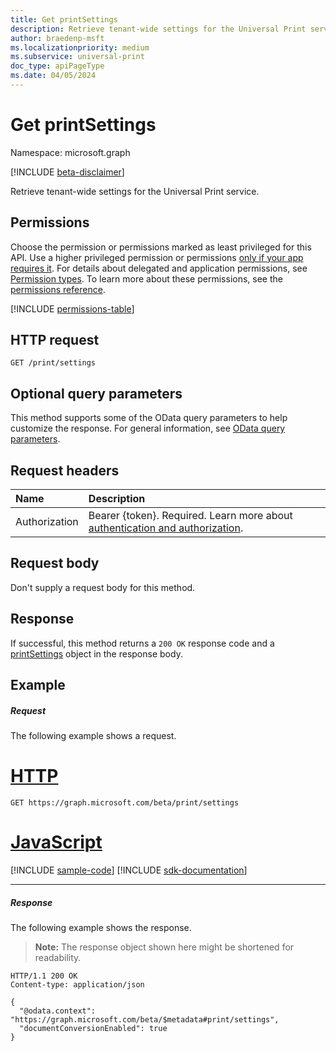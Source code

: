 ```yaml
---
title: Get printSettings
description: Retrieve tenant-wide settings for the Universal Print service.
author: braedenp-msft
ms.localizationpriority: medium
ms.subservice: universal-print
doc_type: apiPageType
ms.date: 04/05/2024
---
```


# Get printSettings

Namespace: microsoft.graph

[!INCLUDE [beta-disclaimer](../../includes/beta-disclaimer.md)]

Retrieve tenant-wide settings for the Universal Print service.

## Permissions
Choose the permission or permissions marked as least privileged for this API. Use a higher privileged permission or permissions [only if your app requires it](/graph/permissions-overview#best-practices-for-using-microsoft-graph-permissions). For details about delegated and application permissions, see [Permission types](/graph/permissions-overview#permission-types). To learn more about these permissions, see the [permissions reference](/graph/permissions-reference).

<!-- { "blockType": "permissions", "name": "print_get_settings" } -->
[!INCLUDE [permissions-table](../includes/permissions/print-get-settings-permissions.md)]

## HTTP request
<!-- { "blockType": "ignored" } -->
```http
GET /print/settings
```

## Optional query parameters
This method supports some of the OData query parameters to help customize the response. For general information, see [OData query parameters](/graph/query-parameters).

## Request headers
| Name      |Description|
|:----------|:----------|
|Authorization|Bearer {token}. Required. Learn more about [authentication and authorization](/graph/auth/auth-concepts).|

## Request body
Don't supply a request body for this method.
## Response
If successful, this method returns a `200 OK` response code and a [printSettings](../resources/printsettings.md) object in the response body.
## Example
##### Request
The following example shows a request.

# [HTTP](#tab/http)
<!-- {
  "blockType": "request",
  "name": "get_printsettings"
}-->
```msgraph-interactive
GET https://graph.microsoft.com/beta/print/settings
```

# [JavaScript](#tab/javascript)
[!INCLUDE [sample-code](../includes/snippets/javascript/get-printsettings-javascript-snippets.md)]
[!INCLUDE [sdk-documentation](../includes/snippets/snippets-sdk-documentation-link.md)]

---

##### Response
The following example shows the response.
>**Note:** The response object shown here might be shortened for readability.
<!-- {
  "blockType": "response",
  "truncated": true,
  "@odata.type": "microsoft.graph.printSettings",
  "isCollection": false
} -->
```http
HTTP/1.1 200 OK
Content-type: application/json

{
  "@odata.context": "https://graph.microsoft.com/beta/$metadata#print/settings",
  "documentConversionEnabled": true
}
```

<!-- uuid: 8fcb5dbc-d5aa-4681-8e31-b001d5168d79
2015-10-25 14:57:30 UTC -->
<!-- {
  "type": "#page.annotation",
  "description": "Get settings",
  "keywords": "",
  "section": "documentation",
  "tocPath": ""
}-->
